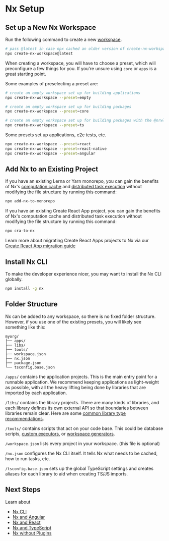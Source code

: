 # Nx Setup

## Set up a New Nx Workspace

Run the following command to create a new [workspace](/getting-started/glossary#workspace).

```bash
# pass @latest in case npx cached an older version of create-nx-workspace
npx create-nx-workspace@latest
```

When creating a workspace, you will have to choose a preset, which will preconfigure a few things for you. If you're unsure using `core` or `apps` is a great starting point.

Some examples of preselecting a preset are:

```bash
# create an empty workspace set up for building applications
npx create-nx-workspace --preset=empty

# create an empty workspace set up for building packages
npx create-nx-workspace --preset=core

# create an empty workspace set up for building packages with the @nrwl/js plugin installed
npx create-nx-workspace --preset=ts
```

Some presets set up applications, e2e tests, etc.

```bash
npx create-nx-workspace --preset=react
npx create-nx-workspace --preset=react-native
npx create-nx-workspace --preset=angular
```

## Add Nx to an Existing Project

If you have an existing Lerna or Yarn monorepo, you can gain the benefits of Nx's [computation cache](/getting-started/glossary#computational-cache) and [distributed task execution](#distributed-task-execution-dte) without modifying the file structure by running this command:

```bash
npx add-nx-to-monorepo
```

If you have an existing Create React App project, you can gain the benefits of Nx's computation cache and distributed task execution without modifying the file structure by running this command:

```bash
npx cra-to-nx
```

Learn more about migrating Create React Apps projects to Nx via our [Create React App migration guide](/migration/migration-cra)

## Install Nx CLI

To make the developer experience nicer, you may want to install the Nx CLI globally.

```bash
npm install -g nx
```

## Folder Structure

Nx can be added to any workspace, so there is no fixed folder structure. However, if you use one of the existing presets, you will likely see something like this:

```treeview
myorg/
├── apps/
├── libs/
├── tools/
├── workspace.json
├── nx.json
├── package.json
└── tsconfig.base.json
```

`/apps/` contains the application projects. This is the main entry point for a runnable application. We recommend keeping applications as light-weight as possible, with all the heavy lifting being done by libraries that are imported by each application.

`/libs/` contains the library projects. There are many kinds of libraries, and each library defines its own external API so that boundaries between libraries remain clear. Here are some [common library type recommendations](/workspace/library-types).

`/tools/` contains scripts that act on your code base. This could be database scripts, [custom executors](/executors/creating-custom-builders), or [workspace generators](/generators/workspace-generators).

`/workspace.json` lists every project in your workspace. (this file is optional)

`/nx.json` configures the Nx CLI itself. It tells Nx what needs to be cached, how to run tasks, etc.

`/tsconfig.base.json` sets up the global TypeScript settings and creates aliases for each library to aid when creating TS/JS imports.

## Next Steps

Learn about

- [Nx CLI](/using-nx/nx-cli)
- [Nx and Angular](/getting-started/nx-and-angular)
- [Nx and React](/getting-started/nx-and-react)
- [Nx and TypeScript](/guides/nx-and-ts)
- [Nx without Plugins](/getting-started/nx-core)
